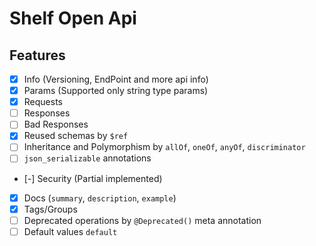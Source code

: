
# Shelf Open Api

## Features

- [x] Info (Versioning, EndPoint and more api info)
- [x] Params (Supported only string type params)
- [x] Requests
- [ ] Responses
- [ ] Bad Responses
- [x] Reused schemas by `$ref`
- [ ] Inheritance and Polymorphism by `allOf`, `oneOf`, `anyOf`, `discriminator`
- [ ] `json_serializable` annotations
- [-] Security (Partial implemented)
- [x] Docs (`summary`, `description`, `example`)
- [x] Tags/Groups
- [ ] Deprecated operations by `@Deprecated()` meta annotation
- [ ] Default values `default`
